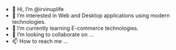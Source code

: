 - 👋 Hi, I’m @irvinuplife
- 👀 I’m interested in Web and Desktop applications using modern technologies.
- 🌱 I’m currently learning E-commerce technologies.
- 💞️ I’m looking to collaborate on ...
- 📫 How to reach me ...

<!---
irvinuplife/irvinuplife is a ✨ special ✨ repository because its `README.md` (this file) appears on your GitHub profile.
You can click the Preview link to take a look at your changes.
--->
